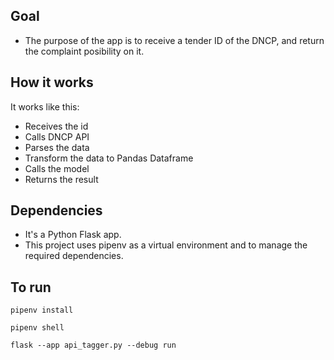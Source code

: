 ## Goal
- The purpose of the app is to receive a tender ID of the DNCP, and return the complaint posibility on it.

## How it works
It works like this:

- Receives the id
- Calls DNCP API
- Parses the data
- Transform the data to Pandas Dataframe
- Calls the model
- Returns the result

## Dependencies
- It's a Python Flask app.
- This project uses pipenv as a virtual environment and to manage the required dependencies.


## To run 

```pipenv install```

```pipenv shell```

```flask --app api_tagger.py --debug run```